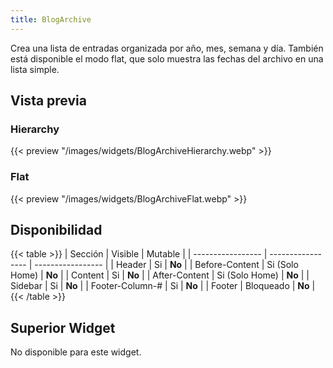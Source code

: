 ```yaml
---
title: BlogArchive
---
```


Crea una lista de entradas organizada por año, mes, semana y día. También está disponible el modo flat, que solo muestra las fechas del archivo en una lista simple.

## Vista previa

### Hierarchy

{{< preview "/images/widgets/BlogArchiveHierarchy.webp" >}}

### Flat

{{< preview "/images/widgets/BlogArchiveFlat.webp" >}}

## Disponibilidad

{{< table >}}
| Sección           | Visible           | Mutable           |
| ----------------- | ----------------- | ----------------- |
| Header            | Si                | **No**            |
| Before-Content    | Si (Solo Home)    | **No**            |
| Content           | Si                | **No**            |
| After-Content     | Si (Solo Home)    | **No**            |
| Sidebar           | Si                | **No**            |
| Footer-Column-#   | Si                | **No**            |
| Footer            | Bloqueado         | **No**            |
{{< /table >}}

## Superior Widget

No disponible para este widget.
